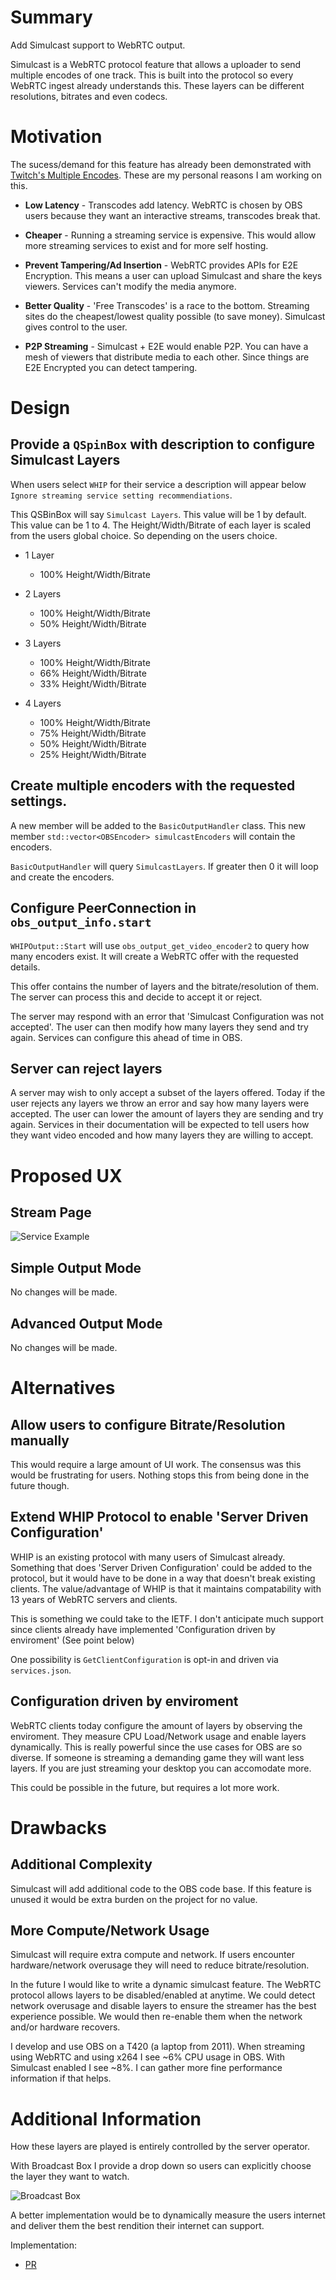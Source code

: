 # Summary

Add Simulcast support to WebRTC output.

Simulcast is a WebRTC protocol feature that allows a uploader to send multiple encodes of one track. This is built into the protocol so every WebRTC
ingest already understands this. These layers can be different resolutions, bitrates and even codecs.

# Motivation

The sucess/demand for this feature has already been demonstrated with [Twitch's Multiple Encodes](https://help.twitch.tv/s/article/multiple-encodes).
These are my personal reasons I am working on this.

* **Low Latency** - Transcodes add latency. WebRTC is chosen by OBS users because they want an interactive streams, transcodes break that.

* **Cheaper** - Running a streaming service is expensive. This would allow more streaming services to exist and for more self hosting.

* **Prevent Tampering/Ad Insertion** - WebRTC provides APIs for E2E Encryption. This means a user can upload Simulcast and share the keys viewers. Services can't modify the media anymore.

* **Better Quality** - 'Free Transcodes' is a race to the bottom. Streaming sites do the cheapest/lowest quality possible (to save money). Simulcast gives control to the user.

* **P2P Streaming** - Simulcast + E2E would enable P2P. You can have a mesh of viewers that distribute media to each other. Since things are E2E Encrypted you can detect tampering.

# Design

## Provide a `QSpinBox` with description to configure Simulcast Layers

When users select `WHIP` for their service a description will appear below `Ignore streaming service setting recommendiations`.

This QSBinBox will say `Simulcast Layers`. This value will be 1 by default. This value can be 1 to 4.
The Height/Width/Bitrate of each layer is scaled from the users global choice. So depending on the users choice.

* 1 Layer
  * 100% Height/Width/Bitrate

* 2 Layers
  * 100% Height/Width/Bitrate
  * 50% Height/Width/Bitrate

* 3 Layers
  * 100% Height/Width/Bitrate
  * 66% Height/Width/Bitrate
  * 33% Height/Width/Bitrate

* 4 Layers
  * 100% Height/Width/Bitrate
  * 75% Height/Width/Bitrate
  * 50% Height/Width/Bitrate
  * 25% Height/Width/Bitrate

## Create multiple encoders with the requested settings.

A new member will be added to the `BasicOutputHandler` class. This new member `std::vector<OBSEncoder> simulcastEncoders` will contain
the encoders.

`BasicOutputHandler` will query `SimulcastLayers`. If greater then 0 it will loop and create the encoders.

## Configure PeerConnection in `obs_output_info.start`

`WHIPOutput::Start` will use `obs_output_get_video_encoder2` to query how many encoders exist. It will create a WebRTC offer with the requested details.

This offer contains the number of layers and the bitrate/resolution of them. The server can process this and decide to accept it or reject.

The server may respond with an error that 'Simulcast Configuration was not accepted'. The user can then modify
how many layers they send and try again. Services can configure this ahead of time in OBS.

## Server can reject layers

A server may wish to only accept a subset of the layers offered. Today if the user rejects any layers we throw an error and say how many
layers were accepted. The user can lower the amount of layers they are sending and try again. Services in their documentation will be
expected to tell users how they want video encoded and how many layers they are willing to accept.

# Proposed UX

## Stream Page

![Service Example](./0055-webrtc-simulcast/service-page.png)

## Simple Output Mode

No changes will be made.

## Advanced Output Mode

No changes will be made.

# Alternatives

## Allow users to configure Bitrate/Resolution manually

This would require a large amount of UI work. The consensus was this would be frustrating for users. Nothing stops this from being done in the future though.

## Extend WHIP Protocol to enable 'Server Driven Configuration'

WHIP is an existing protocol with many users of Simulcast already. Something that does 'Server Driven Configuration' could be added to the protocol, but
it would have to be done in a way that doesn't break existing clients. The value/advantage of WHIP is that it maintains compatability with 13 years of WebRTC servers and clients.

This is something we could take to the IETF. I don't anticipate much support since clients already have implemented 'Configuration driven by enviroment' (See point below)

One possibility is `GetClientConfiguration` is opt-in and driven via `services.json`.

## Configuration driven by enviroment

WebRTC clients today configure the amount of layers by observing the enviroment. They measure CPU Load/Network usage and enable layers dynamically. This
is really powerful since the use cases for OBS are so diverse. If someone is streaming a demanding game they will want less layers. If you are just streaming
your desktop you can accomodate more.

This could be possible in the future, but requires a lot more work.

# Drawbacks

## Additional Complexity

Simulcast will add additional code to the OBS code base. If this feature is unused it would be extra burden on the project for no value.

## More Compute/Network Usage

Simulcast will require extra compute and network. If users encounter hardware/network overusage they will need to reduce bitrate/resolution.

In the future I would like to write a dynamic simulcast feature. The WebRTC protocol allows layers to be disabled/enabled at anytime. We could detect network
overusage and disable layers to ensure the streamer has the best experience possible. We would then re-enable them when the network and/or hardware recovers.

I develop and use OBS on a T420 (a laptop from 2011). When streaming using WebRTC and using x264 I see ~6% CPU usage in OBS. With Simulcast enabled I see ~8%. I can gather
more fine performance information if that helps.

# Additional Information

How these layers are played is entirely controlled by the server operator.

With Broadcast Box I provide a drop down so users can explicitly choose the layer they want to watch.

![Broadcast Box](./0055-webrtc-simulcast/broadcast-box.png)

A better implementation would be to dynamically measure the users internet and deliver them the best rendition their internet can support.

Implementation:
* [PR](https://github.com/obsproject/obs-studio/pull/9165)
